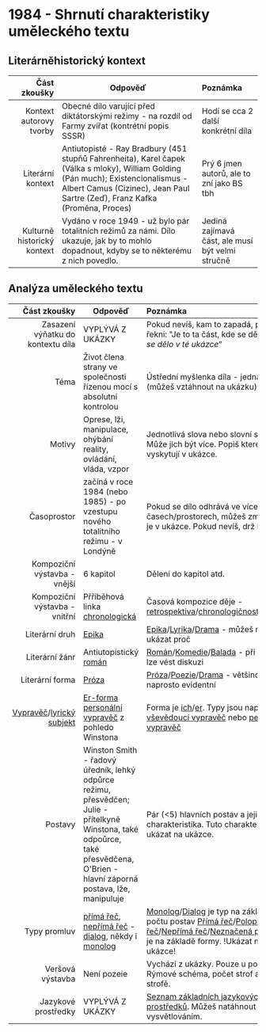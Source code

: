 # 1984 - Shrnutí charakteristiky uměleckého textu

## Literárněhistorický kontext

|                Část zkoušky | Odpověď                                                                                                                                                                                                           | Poznámka                                         |
| --------------------------: | ----------------------------------------------------------------------------------------------------------------------------------------------------------------------------------------------------------------- | :----------------------------------------------- |
|     Kontext autorovy tvorby | Obecné dílo varující před diktátorskými režimy - na rozdíl od Farmy zvířat (kontrétní popis SSSR)                                                                                                                 | Hodí se cca 2 další konkrétní díla               |
|           Literární kontext | Antiutopisté - Ray Bradbury (451 stupňů Fahrenheita), Karel čapek (Válka s mloky), William Golding (Pán much); Existencionalismus - Albert Camus (Cizinec), Jean Paul Sartre (Zeď), Franz Kafka (Proměna, Proces) | Prý 6 jmen autorů, ale to zní jako BS tbh        |
| Kulturně historický kontext | Vydáno v roce 1949 - už bylo pár totalitních režimů za námi. Dílo ukazuje, jak by to mohlo dopadnout, kdyby se to některému z nich povedlo.                                                                       | Jediná zajímavá část, ale musí být velmi stručně |


## Analýza uměleckého textu

|                      Část zkoušky | Odpověď                                                                                                                                                                           | Poznámka                                                                                                                                                  |
| --------------------------------: | --------------------------------------------------------------------------------------------------------------------------------------------------------------------------------- | :-------------------------------------------------------------------------------------------------------------------------------------------------------- |
| Zasazení výňatku do kontextu díla | VYPLÝVÁ Z UKÁZKY                                                                                                                                                                  | Pokud nevíš, kam to zapadá, prostě řekni: "Je to ta část, kde se děje *to co se dělo v té ukázce*"                                                        |
|                              Téma | Život člena strany ve společnosti řízenou mocí s absolutní kontrolou                                                                                                              | Ústřední myšlenka díla - jedna věta (můžeš vztáhnout na ukázku)                                                                                           |
|                            Motivy | Oprese, lži, manipulace, ohýbání reality, ovládání, vláda, vzpor                                                                                                                  | Jednotlivá slova nebo slovní spojení. Může jich být více. Popiš které se vyskytují v ukázce.                                                              |
|                       Časoprostor | začíná v roce 1984 (nebo 1985) - po vzestupu nového totalitního režimu - v Londýně                                                                                                | Pokud se dílo odhrává ve více časech/prostorech, můžeš zmínit, který je v ukázce. Pokud nevíš, drž hubu.                                                  |
|      Kompoziční výstavba - vnější | 6 kapitol                                                                                                                                                                         | Dělení do kapitol atd.                                                                                                                                    |
|     Kompoziční výstavba - vnitřní | Přříběhová linka [chronologická]                                                                                                                                                  | Časová kompozice děje - [retrospektiva][retrospektivní]/[chronologičnost][chronologická]/[rámcová][kompozice]                                             |
|                    Literární druh | [Epika]                                                                                                                                                                           | [Epika]/[Lyrika]/[Drama] - můžeš na ukázce ukázat proč                                                                                                    |
|                    Literární žánr | Antiutopistický [román]                                                                                                                                                           | [Román]/[Komedie]/[Balada] - při neshodě lze vést diskuzi                                                                                                 |
|                   Literární forma | [Próza]                                                                                                                                                                           | [Próza]/[Poezie]/[Drama] - většinou naprosto evidentní                                                                                                    |
|      [Vypravěč]/[lyrický subjekt] | [Er-forma] [personální vypravěč] z pohledo Winstona                                                                                                                               | Forma je [ich][ich-forma]/[er][er-forma]. Typy jsou například: [vševědoucí vypravěč] nebo [personální vypravěč]                                           |
|                           Postavy | Winston Smith - řadový úředník, lehký odpůrce režimu, přesvědčen; Julie - přítelkyně Winstona, také odpoůrce, také přesvědčena, O'Brien - hlavní záporná postava, lže, manipuluje | Pár (<5) hlavních postav a jejich charakteristika. Tuto charakteristiku lze ukázat na ukázce.                                                             |
|                      Typy promluv | [přímá řeč], [nepřímá řeč] - [dialog], někdy i [monolog]                                                                                                                          | [Monolog]/[Dialog] je typ na základě počtu postav [Přímá řeč]/[Polopřímá řeč]/[Nepřímá řeč]/[Neznačená přímá řeč] je na základě formy. !Ukázat na ukázce! |
|                  Veršová výstavba | Není pozeie                                                                                                                                                                       | Vychází z ukázky. Pouze u poezii. Rýmové schéma, počet strof a veršů ve strofě.                                                                           |
|               Jazykové prostředky | VYPLÝVÁ Z UKÁZKY                                                                                                                                                                  | [Seznam základních jazykových prostředků][jazykové prostředky]. Můžeš natáhnout vysvětlováním.                                                            |


<!-- Links -->
<!-- #:~:text= -->

<!-- Vnitřní kompozice -->
[chronologická]: https://slovnikcestiny.cz/heslo/chronologick%C3%BD/0/34587#:~:text=uspo%C5%99%C3%A1dan%C3%BD%20podle,posloupnost
[retrospektivní]: https://prirucka.ujc.cas.cz/?slovo=retrospektivn%C3%AD#:~:text=kompozice,s%20jeho%20p%C5%99%C3%AD%C4%8Dinami
[kompozice]: https://is.muni.cz/el/ped/jaro2021/XCJp02/prednaska3.pdf

<!-- Druhy -->
[epika]: https://cs.wikipedia.org/wiki/Epika#:~:text=je%20liter%C3%A1rn%C3%AD%20druh,vypr%C3%A1v%C4%9Bn%C3%AD%20p%C5%99%C3%ADb%C4%9Bhu
[lyrika]: https://cs.wikipedia.org/wiki/Lyrick%C3%A1_poezie#:~:text=Lyrika%20je%20liter%C3%A1rn%C3%AD%20druh,v%20prvn%C3%AD%20osob%C4%9B
[drama]: https://cs.wikipedia.org/wiki/Drama#:~:text=pat%C5%99%C3%AD%20spolu,vypr%C3%A1v%C3%AD%20pomoc%C3%AD%20dialog%C5%AF%20a%20monolog%C5%AF.

<!-- Žánry -->
[román]: https://cs.wikipedia.org/wiki/Rom%C3%A1n#:~:text=Rom%C3%A1n%20je%20rozs%C3%A1hl%C3%BD,definici%20tohoto%20%C5%BE%C3%A1nru
[novela]: https://cs.wikipedia.org/wiki/Novela_(literatura)#:~:text=Novela%20(italsky%20novinka),a%20n%C3%A1padit%C3%BD%20p%C5%99%C3%ADb%C4%9Bh.
[povídka]: https://cs.wikipedia.org/wiki/Pov%C3%ADdka#:~:text=Pov%C3%ADdka%20je,lidsk%C3%BD%20%C5%BEivot%20jako%20celek.
[komedie]: https://cs.wikipedia.org/wiki/Komedie#:~:text=Od%20komedie%20se%20o%C4%8Dek%C3%A1v%C3%A1,se%20v%20dobr%C3%A9%20obr%C3%A1t%C3%AD.
[tragédie]: https://cs.wikipedia.org/wiki/Trag%C3%A9die#:~:text=je%20forma%20dramatu,dohn%C3%A1n%20k%20z%C3%A1hub%C4%9B.
[balada]: https://cs.wikipedia.org/wiki/Balada#:~:text=Balada%20je,osudu.
[bajka]: https://cs.wikipedia.org/wiki/Bajka#:~:text=Bajka%20je%20kr%C3%A1tk%C3%A9,st%C3%A1vaj%C3%AD%20typick%C3%A9

<!-- Literární formy -->
[próza]: https://cs.wikipedia.org/wiki/Pr%C3%B3za#:~:text=pr%C3%B3za%20je%20tedy%20ka%C5%BEd%C3%BD,ve%20ver%C5%A1%C3%ADch.
[poezie]: https://cs.wikipedia.org/wiki/Poezie#:~:text=Jedn%C3%A1%20se,(r%C3%BDm,%20rytmus,%20metrum,%20obraznost%20nebo%20symbolika).

<!-- Vypravěč -->

[vypravěč]: https://edisco.cz/literatura/vypravec-a-promluvy.php#:~:text=Vyprav%C4%9B%C4%8D%20je%20ten,p%C5%99%C3%ADb%C4%9Bh%20vypr%C3%A1v%C3%AD.
[lyrický subjekt]: https://edisco.cz/literatura/vypravec-a-promluvy.php#:~:text=U%20lyriky%20se,to%20sam%C3%A9.
[ich-forma]: https://edisco.cz/literatura/vypravec-a-promluvy.php#:~:text=ich,osob%C4%9B
[er-forma]: https://edisco.cz/literatura/vypravec-a-promluvy.php#:~:text=er,osob%C4%9B
[vševědoucí vypravěč]: https://edisco.cz/literatura/vypravec-a-promluvy.php#:~:text=v%C5%A1ev%C4%9Bdouc%C3%AD%20vyprav%C4%9B%C4%8D,do%20d%C4%9Bje
[autorský vypravěč]: https://edisco.cz/literatura/vypravec-a-promluvy.php#:~:text=autorsk%C3%BD%20vyprav%C4%9B%C4%8D,a%20koment%C3%A1%C5%99e
[personální vypravěč]: https://edisco.cz/literatura/vypravec-a-promluvy.php#:~:text=person%C3%A1ln%C3%AD,do%20hlavy%20nevid%C3%AD
[přímý vypravěč]: https://edisco.cz/literatura/vypravec-a-promluvy.php#:~:text=p%C5%99%C3%ADm%C3%BD%20vyprav%C4%9B%C4%8D,form%C4%9B
[oko kamery]: https://edisco.cz/literatura/vypravec-a-promluvy.php#:~:text=%22oko%20kamery%22,%C5%BE%C3%A1dn%C3%A9%20z%20nich

<!-- Typy promluv -->
[monolog]: https://edisco.cz/literatura/vypravec-a-promluvy.php#:~:text=monolog,duchu
[dialog]: https://edisco.cz/literatura/vypravec-a-promluvy.php#:~:text=dialog,reagují

[přímá řeč]: https://edisco.cz/literatura/vypravec-a-promluvy.php#:~:text=p%C5%99%C3%ADm%C3%A1%20%C5%99e%C4%8D,uvozovac%C3%AD%20v%C4%9Btou
[neznačená přímá řeč]: https://edisco.cz/literatura/vypravec-a-promluvy.php#:~:text=nezna%C4%8Den%C3%A1%20p%C5%99%C3%ADm%C3%A1%20%C5%99e%C4%8D,uvozovek
[nepřímá řeč]: https://edisco.cz/literatura/vypravec-a-promluvy.php#:~:text=n%C4%9Bp%C5%99%C3%ADm%C3%A1%20%C5%99e%C4%8D,bez%20uvozovek
[polopřímá řeč]: https://edisco.cz/literatura/vypravec-a-promluvy.php#:~:text=polop%C5%99%C3%ADm%C3%A1%20%C5%99e%C4%8D,nebo%20jen%20my%C5%A1lenka

[jazykové prostředky]: https://cs.wikipedia.org/wiki/Um%C4%9Bleck%C3%BD_jazykov%C3%BD_prost%C5%99edek
